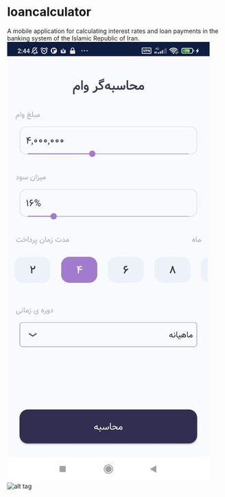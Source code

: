 # loancalculator
A mobile application for calculating interest rates and loan payments in the banking system of the Islamic Republic of Iran. 
![alt tag](https://github.com/MehdiMatinfar/loancalculator/raw/master/first.jpg)
![alt tag](https://github.com/MehdiMatinfar/loancalculator/raw/master/secong.jpg)
